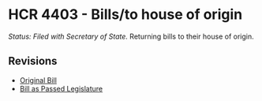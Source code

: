 # HCR 4403 - Bills/to house of origin
*Status: Filed with Secretary of State.*
Returning bills to their house of origin.

## Revisions
* [Original Bill](1/)
* [Bill as Passed Legislature](1/)